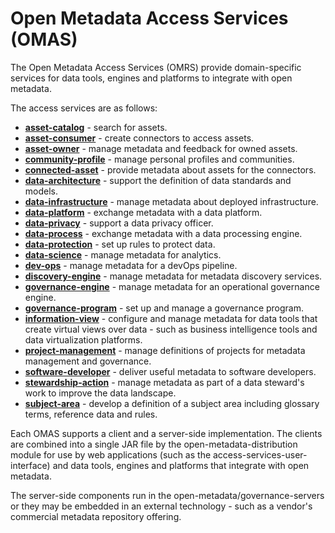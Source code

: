<!-- SPDX-License-Identifier: Apache-2.0 -->
  
# Open Metadata Access Services (OMAS)

The Open Metadata Access Services (OMRS) provide domain-specific services
for data tools, engines and platforms to integrate with open metadata.

The access services are as follows:

* **[asset-catalog](asset-catalog)** - search for assets.
* **[asset-consumer](asset-consumer)** - create connectors to access assets.
* **[asset-owner](asset-owner)** - manage metadata and feedback for owned assets.
* **[community-profile](community-profile)** - manage personal profiles and communities.
* **[connected-asset](connected-asset)** - provide metadata about assets for the connectors.
* **[data-architecture](data-architecture)** - support the definition of data standards and models.
* **[data-infrastructure](data-infrastructure)** - manage metadata about deployed infrastructure.
* **[data-platform](data-platform)** - exchange metadata with a data platform.
* **[data-privacy](data-privacy)** - support a data privacy officer.
* **[data-process](data-process)** - exchange metadata with a data processing engine.
* **[data-protection](data-protection)** - set up rules to protect data.
* **[data-science](data-science)** - manage metadata for analytics.
* **[dev-ops](dev-ops)** - manage metadata for a devOps pipeline.
* **[discovery-engine](discovery-engine)** - manage metadata for metadata discovery services.
* **[governance-engine](governance-engine)** - manage metadata for an operational governance engine.
* **[governance-program](governance-program)** - set up and manage a governance program.
* **[information-view](information-view)** - configure and manage metadata for data tools that 
create virtual views over data - such as business intelligence tools and
data virtualization platforms.
* **[project-management](project-management)** - manage definitions of projects for metadata
management and governance.
* **[software-developer](software-developer)** - deliver useful metadata to software developers.
* **[stewardship-action](stewardship-action)** - manage metadata as part of a data steward's work to
improve the data landscape.
* **[subject-area](subject-area)** - develop a definition of a subject area including glossary
terms, reference data and rules.

Each OMAS supports a client and a server-side implementation.  The clients
are combined into a single JAR file by the open-metadata-distribution module
for use by web applications (such as the access-services-user-interface) and
data tools, engines and platforms that integrate with open metadata.

The server-side components run in the open-metadata/governance-servers or
they may be embedded in an external technology - such as a vendor's
commercial metadata repository offering.
